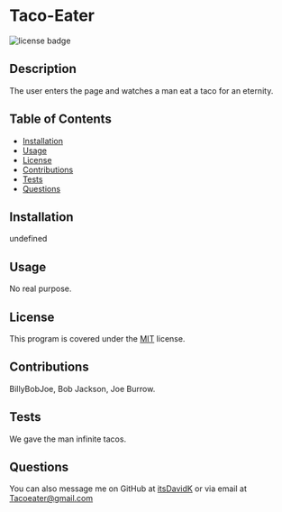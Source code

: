 
# Taco-Eater
![license badge](undefined)
## Description
    
The user enters the page and watches a man eat a taco for an eternity.
## Table of Contents
- [Installation](#installation)
- [Usage](#usage)
- [License](#license) 
- [Contributions](#contributions) 
- [Tests](#tests) 
- [Questions](#questions) 
## Installation
    
undefined
## Usage
    
No real purpose.
## License
This program is covered under the [MIT](undefined) license.
    
## Contributions
    
BillyBobJoe, Bob Jackson, Joe Burrow.
## Tests
We gave the man infinite tacos.
## Questions
You can also message me on GitHub at [itsDavidK](https://github.com/itsDavidK) or via email at Tacoeater@gmail.com
